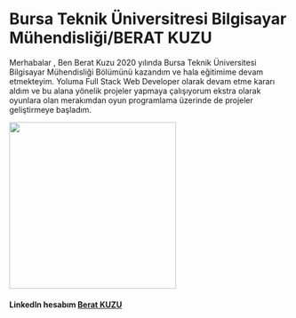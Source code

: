 # Bursa Teknik Üniversitresi Bilgisayar Mühendisliği/BERAT KUZU

Merhabalar , Ben Berat Kuzu 2020 yılında Bursa Teknik Üniversitesi Bilgisayar Mühendisliği Bölümünü kazandım ve hala eğitimime devam etmekteyim.
Yoluma Full Stack Web Developer olarak devam etme kararı aldım ve bu alana yönelik projeler yapmaya çalışıyorum ekstra olarak oyunlara olan merakımdan oyun programlama üzerinde de projeler geliştirmeye başladım. 

<img src="https://r.resimlink.com/NQ8I492q.png" width="300">

#### LinkedIn hesabım [Berat KUZU]
[Berat KUZU]:https://www.linkedin.com/in/berat-kuzu-a57a71197/
